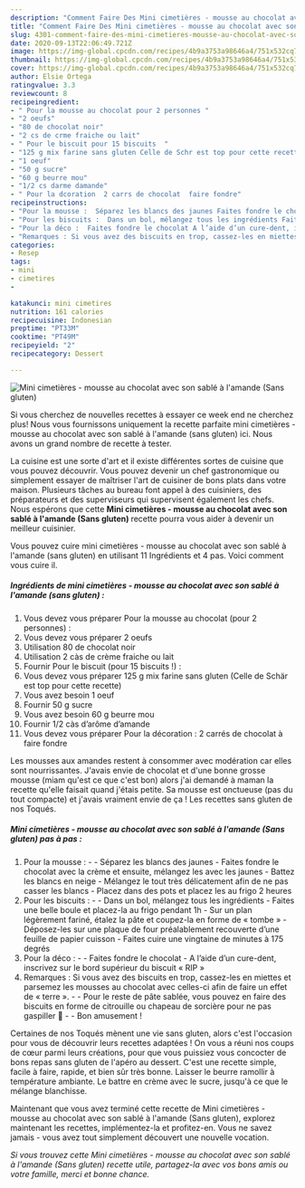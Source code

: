 ```yaml
---
description: "Comment Faire Des Mini cimetières - mousse au chocolat avec son sablé à l&amp;#39;amande (Sans gluten)"
title: "Comment Faire Des Mini cimetières - mousse au chocolat avec son sablé à l&amp;#39;amande (Sans gluten)"
slug: 4301-comment-faire-des-mini-cimetieres-mousse-au-chocolat-avec-son-sable-a-l-and-39-amande-sans-gluten
date: 2020-09-13T22:06:49.721Z
image: https://img-global.cpcdn.com/recipes/4b9a3753a98646a4/751x532cq70/mini-cimetieres-mousse-au-chocolat-avec-son-sable-a-lamande-sans-gluten-photo-principale-de-la-recette.jpg
thumbnail: https://img-global.cpcdn.com/recipes/4b9a3753a98646a4/751x532cq70/mini-cimetieres-mousse-au-chocolat-avec-son-sable-a-lamande-sans-gluten-photo-principale-de-la-recette.jpg
cover: https://img-global.cpcdn.com/recipes/4b9a3753a98646a4/751x532cq70/mini-cimetieres-mousse-au-chocolat-avec-son-sable-a-lamande-sans-gluten-photo-principale-de-la-recette.jpg
author: Elsie Ortega
ratingvalue: 3.3
reviewcount: 8
recipeingredient:
- " Pour la mousse au chocolat pour 2 personnes "
- "2 oeufs"
- "80 de chocolat noir"
- "2 cs de crme fraiche ou lait"
- " Pour le biscuit pour 15 biscuits  "
- "125 g mix farine sans gluten Celle de Schr est top pour cette recette"
- "1 oeuf"
- "50 g sucre"
- "60 g beurre mou"
- "1/2 cs darme damande"
- " Pour la dcoration  2 carrs de chocolat  faire fondre"
recipeinstructions:
- "Pour la mousse :  Séparez les blancs des jaunes Faites fondre le chocolat avec la crème et ensuite, mélangez les avec les jaunes Battez les blancs en neige Mélangez le tout très délicatement afin de ne pas casser les blancs Placez dans des pots et placez les au frigo 2 heures"
- "Pour les biscuits :  Dans un bol, mélangez tous les ingrédients Faites une belle boule et placez-la au frigo pendant 1h Sur un plan légèrement fariné, étalez la pâte et coupez-la en forme de « tombe » Déposez-les sur une plaque de four préalablement recouverte d’une feuille de papier cuisson Faites cuire une vingtaine de minutes à 175 degrés"
- "Pour la déco :  Faites fondre le chocolat A l’aide d’un cure-dent, inscrivez sur le bord supérieur du biscuit « RIP »"
- "Remarques : Si vous avez des biscuits en trop, cassez-les en miettes et parsemez les mousses au chocolat avec celles-ci afin de faire un effet de « terre ».  Pour le reste de pâte sablée, vous pouvez en faire des biscuits en forme de citrouille ou chapeau de sorcière pour ne pas gaspiller 🙂  Bon amusement !"
categories:
- Resep
tags:
- mini
- cimetires
- 

katakunci: mini cimetires  
nutrition: 161 calories
recipecuisine: Indonesian
preptime: "PT33M"
cooktime: "PT49M"
recipeyield: "2"
recipecategory: Dessert

---
```



![Mini cimetières - mousse au chocolat avec son sablé à l&#39;amande (Sans gluten)](https://img-global.cpcdn.com/recipes/4b9a3753a98646a4/751x532cq70/mini-cimetieres-mousse-au-chocolat-avec-son-sable-a-lamande-sans-gluten-photo-principale-de-la-recette.jpg)

Si vous cherchez de nouvelles recettes à essayer ce week end ne cherchez plus! Nous vous fournissons uniquement la recette parfaite mini cimetières - mousse au chocolat avec son sablé à l&#39;amande (sans gluten) ici. Nous avons un grand nombre de recette à tester.

La cuisine est une sorte d'art et il existe différentes sortes de cuisine que vous pouvez découvrir. Vous pouvez devenir un chef gastronomique ou simplement essayer de maîtriser l'art de cuisiner de bons plats dans votre maison. Plusieurs tâches au bureau font appel à des cuisiniers, des préparateurs et des superviseurs qui supervisent également les chefs. Nous espérons que cette <strong> Mini cimetières - mousse au chocolat avec son sablé à l&#39;amande (Sans gluten) </strong> recette pourra vous aider à devenir un meilleur cuisinier.

<!--inarticleads1-->

Vous pouvez cuire mini cimetières - mousse au chocolat avec son sablé à l&#39;amande (sans gluten) en utilisant 11 Ingrédients et 4 pas. Voici comment vous cuire il.

##### Ingrédients de mini cimetières - mousse au chocolat avec son sablé à l&#39;amande (sans gluten) :

1. Vous devez vous préparer  Pour la mousse au chocolat (pour 2 personnes) :
1. Vous devez vous préparer 2 oeufs
1. Utilisation 80 de chocolat noir
1. Utilisation 2 càs de crème fraiche ou lait
1. Fournir  Pour le biscuit (pour 15 biscuits !) :
1. Vous devez vous préparer 125 g mix farine sans gluten (Celle de Schär est top pour cette recette)
1. Vous avez besoin 1 oeuf
1. Fournir 50 g sucre
1. Vous avez besoin 60 g beurre mou
1. Fournir 1/2 càs d’arôme d’amande
1. Vous devez vous préparer  Pour la décoration : 2 carrés de chocolat à faire fondre


Les mousses aux amandes restent à consommer avec modération car elles sont nourrissantes. J&#39;avais envie de chocolat et d&#39;une bonne grosse mousse (miam qu&#39;est ce que c&#39;est bon) alors j&#39;ai demandé à maman la recette qu&#39;elle faisait quand j&#39;étais petite. Sa mousse est onctueuse (pas du tout compacte) et j&#39;avais vraiment envie de ça ! Les recettes sans gluten de nos Toqués. 

<!--inarticleads2-->

##### Mini cimetières - mousse au chocolat avec son sablé à l&#39;amande (Sans gluten) pas à pas :

1. Pour la mousse : -  - Séparez les blancs des jaunes - Faites fondre le chocolat avec la crème et ensuite, mélangez les avec les jaunes - Battez les blancs en neige - Mélangez le tout très délicatement afin de ne pas casser les blancs - Placez dans des pots et placez les au frigo 2 heures
1. Pour les biscuits : -  - Dans un bol, mélangez tous les ingrédients - Faites une belle boule et placez-la au frigo pendant 1h - Sur un plan légèrement fariné, étalez la pâte et coupez-la en forme de « tombe » - Déposez-les sur une plaque de four préalablement recouverte d’une feuille de papier cuisson - Faites cuire une vingtaine de minutes à 175 degrés
1. Pour la déco : -  - Faites fondre le chocolat - A l’aide d’un cure-dent, inscrivez sur le bord supérieur du biscuit « RIP »
1. Remarques : Si vous avez des biscuits en trop, cassez-les en miettes et parsemez les mousses au chocolat avec celles-ci afin de faire un effet de « terre ». -  - Pour le reste de pâte sablée, vous pouvez en faire des biscuits en forme de citrouille ou chapeau de sorcière pour ne pas gaspiller 🙂 -  - Bon amusement !


Certaines de nos Toqués mènent une vie sans gluten, alors c&#39;est l&#39;occasion pour vous de découvrir leurs recettes adaptées ! On vous a réuni nos coups de cœur parmi leurs créations, pour que vous puissiez vous concocter de bons repas sans gluten de l&#39;apéro au dessert. C&#39;est une recette simple, facile à faire, rapide, et bien sûr très bonne. Laisser le beurre ramollir à température ambiante. Le battre en crème avec le sucre, jusqu&#39;à ce que le mélange blanchisse. 

<!--inarticleads1-->

<p>
Maintenant que vous avez terminé cette recette de Mini cimetières - mousse au chocolat avec son sablé à l&#39;amande (Sans gluten), explorez maintenant les recettes, implémentez-la et profitez-en. Vous ne savez jamais - vous avez tout simplement découvert une nouvelle vocation.
</p>

<p>
<i>Si vous trouvez cette Mini cimetières - mousse au chocolat avec son sablé à l&#39;amande (Sans gluten) recette utile, partagez-la avec vos bons amis ou votre famille, merci et bonne chance.</i>
</p>
